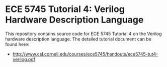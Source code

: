 
ECE 5745 Tutorial 4: Verilog Hardware Description Language
==========================================================================

This repository contains source code for ECE 5745 Tutorial 4 on the
Verilog hardware description language. The detailed tutorial document can
be found here:

 * http://www.csl.cornell.edu/courses/ece5745/handouts/ece5745-tut4-verilog.pdf

